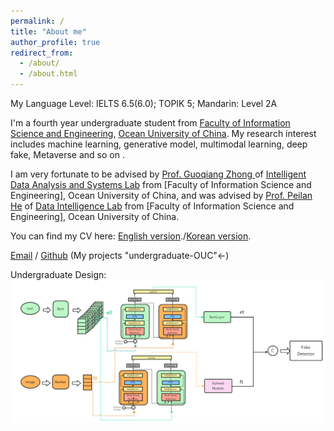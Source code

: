 ```yaml
---
permalink: /
title: "About me"
author_profile: true
redirect_from: 
  - /about/
  - /about.html
---
```


My Language Level: IELTS 6.5(6.0); TOPIK 5; Mandarin: Level 2A

I'm a fourth year undergraduate student from [Faculty of Information Science and Engineering](https://it.ouc.edu.cn/), [Ocean University of China](https://www.ouc.edu.cn/). My research interest includes machine learning, generative model, multimodal learning, deep fake, Metaverse and so on .

I am very fortunate to be advised by [Prof. Guoqiang Zhong ](http://it.ouc.edu.cn/zgq/) of [Intelligent Data Analysis and Systems Lab](http://www.idas-ouc.cn/) from [Faculty of Information Science and Engineering], Ocean University of China, and was advised by [Prof. Peilan He](http://it.ouc.edu.cn/hpl/)  of [Data Intelligence Lab](https://dig-group.github.io/)  from [Faculty of Information Science and Engineering], Ocean University of China.

You can find my CV here: [English version](../assets/CV_E.pdf)./[Korean version](../assets/CV_K.pdf).

[Email](tjy9301@stu.ouc.edu.cn) / [Github](https://github.com/tttjy) (My projects "undergraduate-OUC"<-)

Undergraduate Design:
![Undergraduate Design](../images/modal.png)
